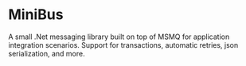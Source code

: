 MiniBus
=======

A small .Net messaging library built on top of MSMQ for application integration scenarios. Support for transactions, automatic retries, json serialization, and more.
